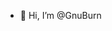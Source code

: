 - 👋 Hi, I’m @GnuBurn
<!---
GnuBurn/GnuBurn is a ✨ special ✨ repository because its `README.md` (this file) appears on your GitHub profile.
You can click the Preview link to take a look at your changes.
--->
